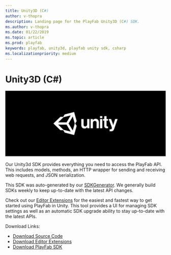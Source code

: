 ```yaml
---
title: Unity3D (C#)
author: v-thopra
description: Landing page for the PlayFab Unity3D (C#) SDK.
ms.author: v-thopra
ms.date: 01/22/2019
ms.topic: article
ms.prod: playfab
keywords: playfab, unity3d, playfab unity sdk, csharp
ms.localizationpriority: medium
---
```


# Unity3D (C#)

![Unity3d Software](./media/BlackUnityLogo.png)

Our Unity3d SDK provides everything you need to access the PlayFab API. This includes models, methods, an HTTP wrapper for sending and receiving web requests, and JSON serialization.

This SDK was auto-generated by our [SDKGenerator](../sdkgenerator/index.md). We generally build SDKs weekly to keep up-to-date with the latest API changes.

Check out our [Editor Extensions](https://github.com/PlayFab/UnityEditorExtensions) for the easiest and fastest way to get started using PlayFab in Unity. This tool provides a UI for managing SDK settings as well as an automatic SDK upgrade ability to stay up-to-date with the latest APIs.

Download Links:

- [Download Source Code](https://github.com/PlayFab/UnitySDK)
- [Download Editor Extensions](https://api.playfab.com/downloads/unity-edex)
- [Download PlayFab SDK](https://api.playfab.com/downloads/unity-v2ap)